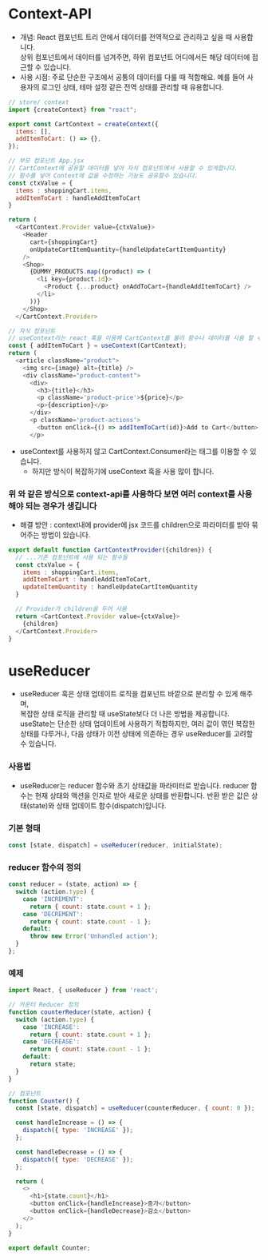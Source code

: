 # Context-API
* 개념: React 컴포넌트 트리 안에서 데이터를 전역적으로 관리하고 싶을 때 사용합니다.
<br>상위 컴포넌트에서 데이터를 넘겨주면, 하위 컴포넌트 어디에서든 해당 데이터에 접근할 수 있습니다.
* 사용 시점: 주로 단순한 구조에서 공통의 데이터를 다룰 때 적합해요. 예를 들어 사용자의 로그인 상태, 테마 설정 같은 전역 상태를 관리할 때 유용합니다.
```javascript
// store/ context
import {createContext} from "react";

export const CartContext = createContext({
  items: [],
  addItemToCart: () => {},
});

// 부모 컴포넌트 App.jsx
// CartContext에 공유할 데이터를 넣어 자식 컴포넌트에서 사용할 수 있게합니다.
// 함수를 넣어 Context에 값을 수정하는 기능도 공유할수 있습니다.
const ctxValue = {
  items : shoppingCart.items,
  addItemToCart : handleAddItemToCart
}

return (
  <CartContext.Provider value={ctxValue}>
    <Header
      cart={shoppingCart}
      onUpdateCartItemQuantity={handleUpdateCartItemQuantity}
    />
    <Shop>
      {DUMMY_PRODUCTS.map((product) => (
        <li key={product.id}>
          <Product {...product} onAddToCart={handleAddItemToCart} />
        </li>
      ))}
    </Shop>
  </CartContext.Provider>

// 자식 컴포넌트
// useContext라는 react 훅을 이용해 CartContext를 불러 함수나 데이터를 사용 할 수 있습니다.
const { addItemToCart } = useContext(CartContext);
return (
  <article className="product">
    <img src={image} alt={title} />
    <div className="product-content">
      <div>
        <h3>{title}</h3>
        <p className='product-price'>${price}</p>
        <p>{description}</p>
      </div>
      <p className='product-actions'>
        <button onClick={() => addItemToCart(id)}>Add to Cart</button>
      </p>
```
* useContext를 사용하지 않고 CartContext.Consumer라는 태그를 이용할 수 있습니다.
  * 하지만 방식이 복잡하기에 useContext 훅을 사용 많이 합니다.

### 위 와 같은 방식으로 context-api를 사용하다 보면 여러 context를 사용해야 되는 경우가 생깁니다
* 해결 방안 : context내에 provider에 jsx 코드를 children으로 파라미터를 받아 묶어주는 방법이 있습니다.
~~~javascript
export default function CartContextProvider({children}) {
  // ...기존 컴포넌트에 사용 되는 함수들
  const ctxValue = {
    items : shoppingCart.items,
    addItemToCart : handleAddItemToCart,
    updateItemQuantity : handleUpdateCartItemQuantity
  }

  // Provider가 children을 두어 사용
  return <CartContext.Provider value={ctxValue}>
    {children}
  </CartContext.Provider>
}
~~~

# useReducer
* useReducer 훅은 상태 업데이트 로직을 컴포넌트 바깥으로 분리할 수 있게 해주며,
<br>복잡한 상태 로직을 관리할 때 useState보다 더 나은 방법을 제공합니다. useState는 단순한 상태 업데이트에 사용하기 적합하지만, 여러 값이 엮인 복잡한 상태를 다루거나, 다음 상태가 이전 상태에 의존하는 경우 useReducer를 고려할 수 있습니다.

### 사용법

* useReducer는 reducer 함수와 초기 상태값을 파라미터로 받습니다.
reducer 함수는 현재 상태와 액션을 인자로 받아 새로운 상태를 반환합니다.
반환 받은 값은 상태(state)와 상태 업데이트 함수(dispatch)입니다.<br>

### 기본 형태
```javascript
const [state, dispatch] = useReducer(reducer, initialState);
```

### reducer 함수의 정의
```javascript
const reducer = (state, action) => {
  switch (action.type) {
    case 'INCREMENT':
      return { count: state.count + 1 };
    case 'DECREMENT':
      return { count: state.count - 1 };
    default:
      throw new Error('Unhandled action');
  }
};
```

### 예제
~~~javascript
import React, { useReducer } from 'react';

// 카운터 Reducer 정의
function counterReducer(state, action) {
  switch (action.type) {
    case 'INCREASE':
      return { count: state.count + 1 };
    case 'DECREASE':
      return { count: state.count - 1 };
    default:
      return state;
  }
}

// 컴포넌트
function Counter() {
  const [state, dispatch] = useReducer(counterReducer, { count: 0 });

  const handleIncrease = () => {
    dispatch({ type: 'INCREASE' });
  };

  const handleDecrease = () => {
    dispatch({ type: 'DECREASE' });
  };

  return (
    <>
      <h1>{state.count}</h1>
      <button onClick={handleIncrease}>증가</button>
      <button onClick={handleDecrease}>감소</button>
    </>
  );
}

export default Counter;
~~~